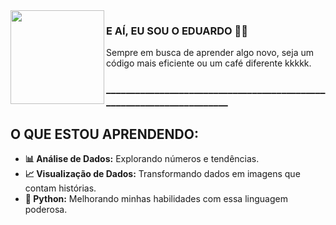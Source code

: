 <img align="left" src="https://orhun.dev/img/crow.png" width="150" />

### E AÍ, EU SOU O EDUARDO 🗿🍷

Sempre em busca de aprender algo novo, seja um código mais eficiente ou um café diferente kkkkk. 

### ______________________________________________________________________

## O QUE ESTOU APRENDENDO:

- **📊 Análise de Dados:** Explorando números e tendências.
- **📈 Visualização de Dados:** Transformando dados em imagens que contam histórias.
- **🐍 Python:** Melhorando minhas habilidades com essa linguagem poderosa.
